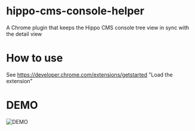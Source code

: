 # hippo-cms-console-helper
A Chrome plugin that keeps the Hippo CMS console tree view in sync with the detail view

# How to use
See https://developer.chrome.com/extensions/getstarted "Load the extension"

# DEMO
![DEMO](https://github.com/daveychu/hippo-cms-console-helper/blob/master/demo.gif)

